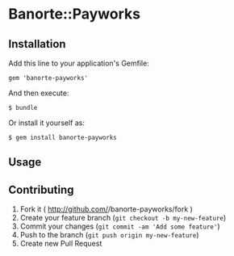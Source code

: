 # Banorte::Payworks

## Installation

Add this line to your application's Gemfile:

    gem 'banorte-payworks'

And then execute:

    $ bundle

Or install it yourself as:

    $ gem install banorte-payworks

## Usage


## Contributing

1. Fork it ( http://github.com/<my-github-username>/banorte-payworks/fork )
2. Create your feature branch (`git checkout -b my-new-feature`)
3. Commit your changes (`git commit -am 'Add some feature'`)
4. Push to the branch (`git push origin my-new-feature`)
5. Create new Pull Request
